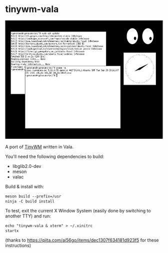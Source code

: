 # tinywm-vala
![screenshot](screenshot.png)

A port of [TinyWM](https://github.com/mackstann/tinywm) written in Vala.

You'll need the following dependencies to build:

* libglib2.0-dev
* meson
* valac

Build & install with:

    meson build --prefix=/usr
    ninja -C build install

To test, exit the current X Window System (easily done by switching to another TTY) and run:

    echo "tinywm-vala & xterm" > ~/.xinitrc
    startx

(thanks to https://qiita.com/ai56go/items/dec1307f634181d923f5 for these instructions)
